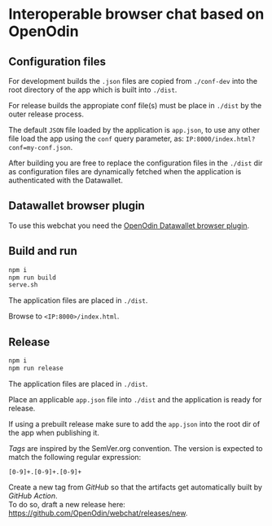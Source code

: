 # Interoperable browser chat based on OpenOdin

## Configuration files

For development builds the `.json` files are copied from `./conf-dev` into the root directory of the app which is built into `./dist`.

For release builds the appropiate conf file(s) must be place in `./dist` by the outer release process.

The default `JSON` file loaded by the application is `app.json`, to use any other file load the app using the `conf` query parameter, as: `IP:8000/index.html?conf=my-conf.json`.

After building you are free to replace the configuration files in the `./dist` dir as configuration files are dynamically fetched when the application is authenticated with the Datawallet.

## Datawallet browser plugin
To use this webchat you need the [OpenOdin Datawallet browser plugin](httos://github.com/OpenOdin/datawallet).

## Build and run

```sh
npm i
npm run build
serve.sh
```

The application files are placed in `./dist`.

Browse to `<IP:8000>/index.html`.


## Release
```sh
npm i
npm run release
```

The application files are placed in `./dist`.

Place an applicable `app.json` file into `./dist` and the application is ready for release.

If using a prebuilt release make sure to add the `app.json` into the root dir of the app when publishing it.


_Tags_ are inspired by the SemVer.org convention. The version is expected to match the following regular expression:
```
[0-9]+.[0-9]+.[0-9]+
```

Create a new tag from _GitHub_ so that the artifacts get automatically built by _GitHub Action_.  
To do so, draft a new release here: https://github.com/OpenOdin/webchat/releases/new.

